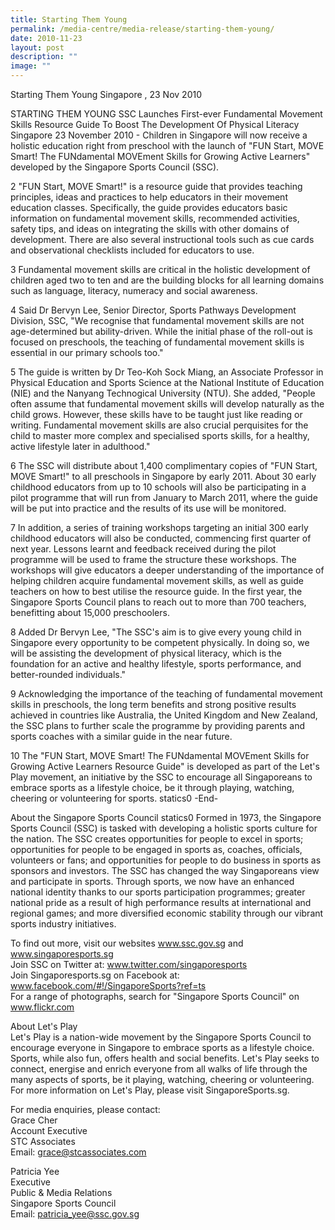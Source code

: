 ```yaml
---
title: Starting Them Young
permalink: /media-centre/media-release/starting-them-young/
date: 2010-11-23
layout: post
description: ""
image: ""
---
```

Starting Them Young
Singapore , 23 Nov 2010

STARTING THEM YOUNG
SSC Launches First-ever Fundamental Movement Skills Resource Guide To Boost The Development Of Physical Literacy
Singapore 23 November 2010 - Children in Singapore will now receive a holistic education right from preschool with the launch of "FUN Start, MOVE Smart! The FUNdamental MOVEment Skills for Growing Active Learners" developed by the Singapore Sports Council (SSC).

2 "FUN Start, MOVE Smart!" is a resource guide that provides teaching principles, ideas and practices to help educators in their movement education classes. Specifically, the guide provides educators basic information on fundamental movement skills, recommended activities, safety tips, and ideas on integrating the skills with other domains of development. There are also several instructional tools such as cue cards and observational checklists included for educators to use.

3 Fundamental movement skills are critical in the holistic development of children aged two to ten and are the building blocks for all learning domains such as language, literacy, numeracy and social awareness.

4 Said Dr Bervyn Lee, Senior Director, Sports Pathways Development Division, SSC, "We recognise that fundamental movement skills are not age-determined but ability-driven. While the initial phase of the roll-out is focused on preschools, the teaching of fundamental movement skills is essential in our primary schools too."

5 The guide is written by Dr Teo-Koh Sock Miang, an Associate Professor in Physical Education and Sports Science at the National Institute of Education (NIE) and the Nanyang Technogical University (NTU). She added, "People often assume that fundamental movement skills will develop naturally as the child grows. However, these skills have to be taught just like reading or writing. Fundamental movement skills are also crucial perquisites for the child to master more complex and specialised sports skills, for a healthy, active lifestyle later in adulthood."

6 The SSC will distribute about 1,400 complimentary copies of "FUN Start, MOVE Smart!" to all preschools in Singapore by early 2011. About 30 early childhood educators from up to 10 schools will also be participating in a pilot programme that will run from January to March 2011, where the guide will be put into practice and the results of its use will be monitored.

7 In addition, a series of training workshops targeting an initial 300 early childhood educators will also be conducted, commencing first quarter of next year. Lessons learnt and feedback received during the pilot programme will be used to frame the structure these workshops. The workshops will give educators a deeper understanding of the importance of helping children acquire fundamental movement skills, as well as guide teachers on how to best utilise the resource guide. In the first year, the Singapore Sports Council plans to reach out to more than 700 teachers, benefitting about 15,000 preschoolers.

8 Added Dr Bervyn Lee, "The SSC's aim is to give every young child in Singapore every opportunity to be competent physically. In doing so, we will be assisting the development of physical literacy, which is the foundation for an active and healthy lifestyle, sports performance, and better-rounded individuals."

9 Acknowledging the importance of the teaching of fundamental movement skills in preschools, the long term benefits and strong positive results achieved in countries like Australia, the United Kingdom and New Zealand, the SSC plans to further scale the programme by providing parents and sports coaches with a similar guide in the near future.

10 The "FUN Start, MOVE Smart! The FUNdamental MOVEment Skills for Growing Active Learners Resource Guide" is developed as part of the Let's Play movement, an initiative by the SSC to encourage all Singaporeans to embrace sports as a lifestyle choice, be it through playing, watching, cheering or volunteering for sports.
statics0
-End-

About the Singapore Sports Council
statics0
Formed in 1973, the Singapore Sports Council (SSC) is tasked with developing a holistic sports culture for the nation. The SSC creates opportunities for people to excel in sports; opportunities for people to be engaged in sports as, coaches, officials, volunteers or fans; and opportunities for people to do business in sports as sponsors and investors. The SSC has changed the way Singaporeans view and participate in sports. Through sports, we now have an enhanced national identity thanks to our sports participation programmes; greater national pride as a result of high performance results at international and regional games; and more diversified economic stability through our vibrant sports industry initiatives.

To find out more, visit our websites www.ssc.gov.sg and www.singaporesports.sg
<br>
Join SSC on Twitter at: www.twitter.com/singaporesports
<br>
Join Singaporesports.sg on Facebook at: www.facebook.com/#!/SingaporeSports?ref=ts
<br>
For a range of photographs, search for "Singapore Sports Council" on www.flickr.com

About Let's Play
<br>
Let's Play is a nation-wide movement by the Singapore Sports Council to encourage everyone in Singapore to embrace sports as a lifestyle choice. Sports, while also fun, offers health and social benefits. Let's Play seeks to connect, energise and enrich everyone from all walks of life through the many aspects of sports, be it playing, watching, cheering or volunteering. For more information on Let's Play, please visit SingaporeSports.sg.

For media enquiries, please contact:
<br>Grace Cher
<br>Account Executive
<br>STC Associates
<br>Email: grace@stcassociates.com

Patricia Yee
<br>Executive
<br>Public & Media Relations
<br>Singapore Sports Council
<br>Email: patricia_yee@ssc.gov.sg
